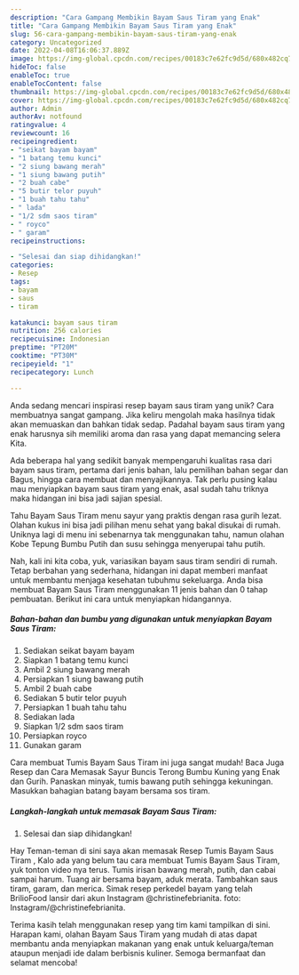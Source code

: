 ```yaml
---
description: "Cara Gampang Membikin Bayam Saus Tiram yang Enak"
title: "Cara Gampang Membikin Bayam Saus Tiram yang Enak"
slug: 56-cara-gampang-membikin-bayam-saus-tiram-yang-enak
category: Uncategorized
date: 2022-04-08T16:06:37.889Z
image: https://img-global.cpcdn.com/recipes/00183c7e62fc9d5d/680x482cq70/bayam-saus-tiram-foto-resep-utama.jpg
hideToc: false
enableToc: true
enableTocContent: false
thumbnail: https://img-global.cpcdn.com/recipes/00183c7e62fc9d5d/680x482cq70/bayam-saus-tiram-foto-resep-utama.jpg
cover: https://img-global.cpcdn.com/recipes/00183c7e62fc9d5d/680x482cq70/bayam-saus-tiram-foto-resep-utama.jpg
author: Admin
authorAv: notfound
ratingvalue: 4
reviewcount: 16
recipeingredient:
- "seikat bayam bayam"
- "1 batang temu kunci"
- "2 siung bawang merah"
- "1 siung bawang putih"
- "2 buah cabe"
- "5 butir telor puyuh"
- "1 buah tahu tahu"
- " lada"
- "1/2 sdm saos tiram"
- " royco"
- " garam"
recipeinstructions:

- "Selesai dan siap dihidangkan!"
categories:
- Resep
tags:
- bayam
- saus
- tiram

katakunci: bayam saus tiram 
nutrition: 256 calories
recipecuisine: Indonesian
preptime: "PT20M"
cooktime: "PT30M"
recipeyield: "1"
recipecategory: Lunch

---
```





Anda sedang mencari inspirasi resep bayam saus tiram yang unik? Cara membuatnya sangat gampang. Jika keliru mengolah maka hasilnya tidak akan memuaskan dan bahkan tidak sedap. Padahal bayam saus tiram yang enak harusnya sih memiliki aroma dan rasa yang dapat memancing selera Kita.





Ada beberapa hal yang sedikit banyak mempengaruhi kualitas rasa dari bayam saus tiram, pertama dari jenis bahan, lalu pemilihan bahan segar dan Bagus, hingga cara membuat dan menyajikannya. Tak perlu pusing kalau mau menyiapkan bayam saus tiram yang enak,      asal sudah tahu triknya maka hidangan ini bisa jadi sajian spesial.














Tahu Bayam Saus Tiram menu sayur yang praktis dengan rasa gurih lezat. Olahan kukus ini bisa jadi pilihan menu sehat yang bakal disukai di rumah. Uniknya lagi di menu ini sebenarnya tak menggunakan tahu, namun olahan Kobe Tepung Bumbu Putih dan susu sehingga menyerupai tahu putih.






Nah, kali ini kita coba, yuk, variasikan bayam saus tiram sendiri di rumah. Tetap berbahan yang sederhana, hidangan ini dapat memberi manfaat untuk membantu menjaga kesehatan tubuhmu sekeluarga. Anda bisa membuat Bayam Saus Tiram menggunakan 11 jenis bahan dan 0 tahap pembuatan. Berikut ini cara untuk menyiapkan hidangannya.

<!--inarticleads1-->

##### Bahan-bahan dan bumbu yang digunakan untuk menyiapkan Bayam Saus Tiram:

1. Sediakan seikat bayam bayam
1. Siapkan 1 batang temu kunci
1. Ambil 2 siung bawang merah
1. Persiapkan 1 siung bawang putih
1. Ambil 2 buah cabe
1. Sediakan 5 butir telor puyuh
1. Persiapkan 1 buah tahu tahu
1. Sediakan  lada
1. Siapkan 1/2 sdm saos tiram
1. Persiapkan  royco
1. Gunakan  garam


Cara membuat Tumis Bayam Saus Tiram ini juga sangat mudah! Baca Juga Resep dan Cara Memasak Sayur Buncis Terong Bumbu Kuning yang Enak dan Gurih. Panaskan minyak, tumis bawang putih sehingga kekuningan. Masukkan bahagian batang bayam bersama sos tiram. 

<!--inarticleads2-->

##### Langkah-langkah untuk memasak Bayam Saus Tiram:


1. Selesai dan siap dihidangkan!

Hay Teman-teman di sini saya akan memasak Resep Tumis Bayam Saus Tiram , Kalo ada yang belum tau cara membuat Tumis Bayam Saus Tiram, yuk tonton video nya terus. Tumis irisan bawang merah, putih, dan cabai sampai harum. Tuang air bersama bayam, aduk merata. Tambahkan saus tiram, garam, dan merica. Simak resep perkedel bayam yang telah BrilioFood lansir dari akun Instagram @christinefebrianita. foto: Instagram/@christinefebrianita. 

Terima kasih telah menggunakan resep yang tim kami tampilkan di sini. Harapan kami, olahan Bayam Saus Tiram yang mudah di atas dapat membantu anda menyiapkan makanan yang enak untuk keluarga/teman ataupun menjadi ide dalam berbisnis kuliner. Semoga bermanfaat dan selamat mencoba!
